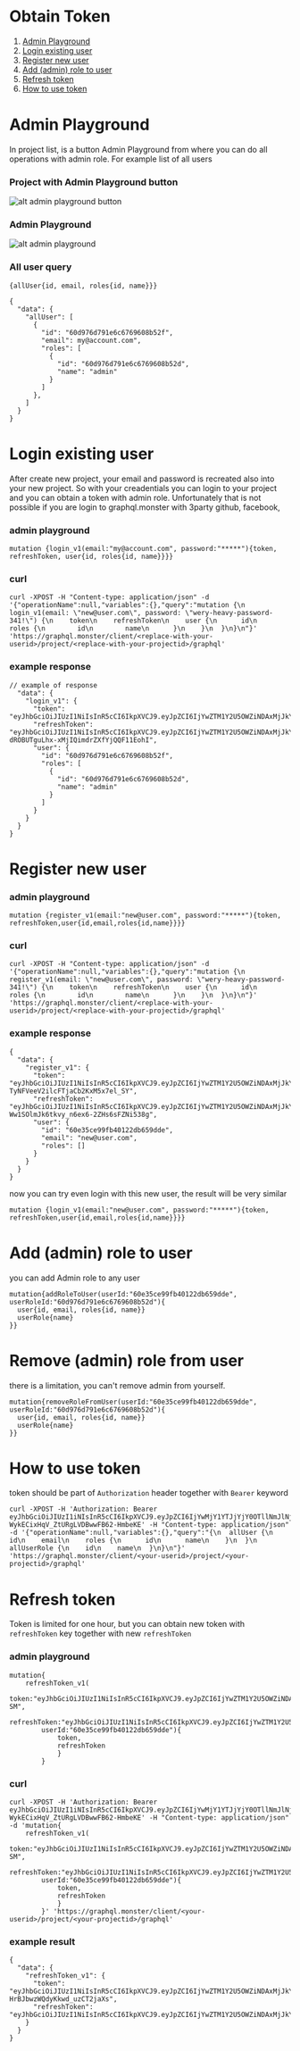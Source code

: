 # Obtain Token

1. [Admin Playground](#entity)
1. [Login existing user](#entity)
1. [Register new user](#model)
1. [Add (admin) role to user](#fields)
1. [Refresh token](#fields)
1. [How to use token](#fields)

# Admin Playground

In project list, is a button Admin Playground from where you can do all operations with admin role. For example list of all users

### Project with Admin Playground button

![alt admin playground button](/documentation/admin-playground-button.png)

### Admin Playground

![alt admin playground](/documentation/admin-playground.png)

### All user query

```
{allUser{id, email, roles{id, name}}}
```

```
{
  "data": {
    "allUser": [
      {
        "id": "60d976d791e6c6769608b52f",
        "email": my@account.com",
        "roles": [
          {
            "id": "60d976d791e6c6769608b52d",
            "name": "admin"
          }
        ]
      },
    ]
  }
}
```

# Login existing user

After create new project, your email and password is recreated also into your new project.
So with your creadentials you can login to your project and you can obtain a token with admin role.
Unfortunately that is not possible if you are login to graphql.monster with 3party github, facebook,

### admin playground

```
mutation {login_v1(email:"my@account.com", password:"*****"){token, refreshToken, user{id, roles{id, name}}}}
```

### curl

```
curl -XPOST -H "Content-type: application/json" -d '{"operationName":null,"variables":{},"query":"mutation {\n  login_v1(email: \"new@user.com\", password: \"wery-heavy-password-341!\") {\n    token\n    refreshToken\n    user {\n      id\n      roles {\n        id\n        name\n      }\n    }\n  }\n}\n"}' 'https://graphql.monster/client/<replace-with-your-userid>/project/<replace-with-your-projectid>/graphql'
```

### example response

```
// example of response
  "data": {
    "login_v1": {
      "token": "eyJhbGciOiJIUzI1NiIsInR5cCI6IkpXVCJ9.eyJpZCI6IjYwZTM1Y2U5OWZiNDAxMjJkYjY1OWRkZSIsInJvbGVzIjpbIjYwZDk3NmQ3OTFlNmM2NzY5NjA4YjUyZCJdLCJpYXQiOjE2MjU1MTM0NjEsImV4cCI6MTYyNTUxNzA2MX0.K0p4WY2lcqf8lrUPJda_JAQLmU1IFxZpbjY8OpqAHcA",
      "refreshToken": "eyJhbGciOiJIUzI1NiIsInR5cCI6IkpXVCJ9.eyJpZCI6IjYwZTM1Y2U5OWZiNDAxMjJkYjY1OWRkZSIsImlhdCI6MTYyNTUxMzQ2MSwiZXhwIjoxNjU3MDQ5NDYxfQ.X6dN0S_-dROBUTguLhx-xMjIQimdrZXfYjQQF11EohI",
      "user": {
        "id": "60d976d791e6c6769608b52f",
        "roles": [
          {
            "id": "60d976d791e6c6769608b52d",
            "name": "admin"
          }
        ]
      }
    }
  }
}
```

# Register new user

### admin playground

```
mutation {register_v1(email:"new@user.com", password:"*****"){token, refreshToken,user{id,email,roles{id,name}}}}
```

### curl

```
curl -XPOST -H "Content-type: application/json" -d '{"operationName":null,"variables":{},"query":"mutation {\n  register_v1(email: \"new@user.com\", password: \"wery-heavy-password-341!\") {\n    token\n    refreshToken\n    user {\n      id\n      roles {\n        id\n        name\n      }\n    }\n  }\n}\n"}' 'https://graphql.monster/client/<replace-with-your-userid>/project/<replace-with-your-projectid>/graphql'
```

### example response

```
{
  "data": {
    "register_v1": {
      "token": "eyJhbGciOiJIUzI1NiIsInR5cCI6IkpXVCJ9.eyJpZCI6IjYwZTM1Y2U5OWZiNDAxMjJkYjY1OWRkZSIsInJvbGVzIjpbXSwiaWF0IjoxNjI1NTEzMTkzLCJleHAiOjE2MjU1MTY3OTN9.2mLjKOyvUiFc-TyNFVeeV2ilcFTjaCb2KxM5x7el_SY",
      "refreshToken": "eyJhbGciOiJIUzI1NiIsInR5cCI6IkpXVCJ9.eyJpZCI6IjYwZTM1Y2U5OWZiNDAxMjJkYjY1OWRkZSIsImlhdCI6MTYyNTUxMzE5MywiZXhwIjoxNjU3MDQ5MTkzfQ.IQnYUq7-Ww1SOlmJk6tkvy_n6ex6-2ZHs6sFZNi538g",
      "user": {
        "id": "60e35ce99fb40122db659dde",
        "email": "new@user.com",
        "roles": []
      }
    }
  }
}
```

now you can try even login with this new user, the result will be very similar

```
mutation {login_v1(email:"new@user.com", password:"*****"){token, refreshToken,user{id,email,roles{id,name}}}}
```

# Add (admin) role to user

you can add Admin role to any user

```
mutation{addRoleToUser(userId:"60e35ce99fb40122db659dde", userRoleId:"60d976d791e6c6769608b52d"){
  user{id, email, roles{id, name}}
  userRole{name}
}}
```

# Remove (admin) role from user

there is a limitation, you can't remove admin from yourself.

```
mutation{removeRoleFromUser(userId:"60e35ce99fb40122db659dde", userRoleId:"60d976d791e6c6769608b52d"){
  user{id, email, roles{id, name}}
  userRole{name}
}}
```

# How to use token

token should be part of `Authorization` header together with `Bearer` keyword

```
curl -XPOST -H 'Authorization: Bearer eyJhbGciOiJIUzI1iNIsInR5cCI6IkpXVCJ9.eyJpZCI6IjYwMjY1YTJjYjY0OTllNmJlNjliMTNiNiIsInJvbGVzIjpbXSwiaWF0IjoxNjI1NTEyNDQyLCJleHAiOjE2MjU1MTYwNDJ9.UlLKJKyZw-WykECixHqV_ZtURgLVDBwwFB62-HmbeKE' -H "Content-type: application/json" -d '{"operationName":null,"variables":{},"query":"{\n  allUser {\n    id\n    email\n    roles {\n      id\n      name\n    }\n  }\n  allUserRole {\n    id\n    name\n  }\n}\n"}' 'https://graphql.monster/client/<your-userid>/project/<your-projectid>/graphql'
```

# Refresh token

Token is limited for one hour, but you can obtain new token with `refreshToken` key together with new `refreshToken`

### admin playground

```
mutation{
    refreshToken_v1(
        token:"eyJhbGciOiJIUzI1NiIsInR5cCI6IkpXVCJ9.eyJpZCI6IjYwZTM1Y2U5OWZiNDAxMjJkYjY1OWRkZSIsInJvbGVzIjpbIjYwZDk3NmQ3OTFlNmM2NzY5NjA4YjUyZCJdLCJpYXQiOjE2MjU1MTUwNzMsImV4cCI6MTYyNTUxODY3M30.uUkDwFknQd0GzLDW0V12ZBGhAXozmNZlGm06EQGm-SM",
        refreshToken:"eyJhbGciOiJIUzI1NiIsInR5cCI6IkpXVCJ9.eyJpZCI6IjYwZTM1Y2U5OWZiNDAxMjJkYjY1OWRkZSIsImlhdCI6MTYyNTUxNTA3MywiZXhwIjoxNjU3MDUxMDczfQ._6_5gdQ4sxDXhsabQuHSbqISMHbaI629bSYpX5w_1mY",
        userId:"60e35ce99fb40122db659dde"){
            token,
            refreshToken
            }
        }
```

### curl

```
curl -XPOST -H 'Authorization: Bearer eyJhbGciOiJIUzI1iNIsInR5cCI6IkpXVCJ9.eyJpZCI6IjYwMjY1YTJjYjY0OTllNmJlNjliMTNiNiIsInJvbGVzIjpbXSwiaWF0IjoxNjI1NTEyNDQyLCJleHAiOjE2MjU1MTYwNDJ9.UlLKJKyZw-WykECixHqV_ZtURgLVDBwwFB62-HmbeKE' -H "Content-type: application/json" -d 'mutation{
    refreshToken_v1(
        token:"eyJhbGciOiJIUzI1NiIsInR5cCI6IkpXVCJ9.eyJpZCI6IjYwZTM1Y2U5OWZiNDAxMjJkYjY1OWRkZSIsInJvbGVzIjpbIjYwZDk3NmQ3OTFlNmM2NzY5NjA4YjUyZCJdLCJpYXQiOjE2MjU1MTUwNzMsImV4cCI6MTYyNTUxODY3M30.uUkDwFknQd0GzLDW0V12ZBGhAXozmNZlGm06EQGm-SM",
        refreshToken:"eyJhbGciOiJIUzI1NiIsInR5cCI6IkpXVCJ9.eyJpZCI6IjYwZTM1Y2U5OWZiNDAxMjJkYjY1OWRkZSIsImlhdCI6MTYyNTUxNTA3MywiZXhwIjoxNjU3MDUxMDczfQ._6_5gdQ4sxDXhsabQuHSbqISMHbaI629bSYpX5w_1mY",
        userId:"60e35ce99fb40122db659dde"){
            token,
            refreshToken
            }
        }' 'https://graphql.monster/client/<your-userid>/project/<your-projectid>/graphql'
```

### example result

```
{
  "data": {
    "refreshToken_v1": {
      "token": "eyJhbGciOiJIUzI1NiIsInR5cCI6IkpXVCJ9.eyJpZCI6IjYwZTM1Y2U5OWZiNDAxMjJkYjY1OWRkZSIsInJvbGVzIjpbXSwiaWF0IjoxNjI1NTE1OTkzLCJleHAiOjE2MjU1MTk1OTN9.E3K1tiUPgtt5irHCV-HrBJbwzWQdyKkwd_uzCT2jaXs",
      "refreshToken": "eyJhbGciOiJIUzI1NiIsInR5cCI6IkpXVCJ9.eyJpZCI6IjYwZTM1Y2U5OWZiNDAxMjJkYjY1OWRkZSIsImlhdCI6MTYyNTUxNTk5MywiZXhwIjoxNjU3MDUxOTkzfQ.w1wMzkoVfgyY_gPWL0LfTk1mFbX0wguK2etT8_D3GfI"
    }
  }
}
```
